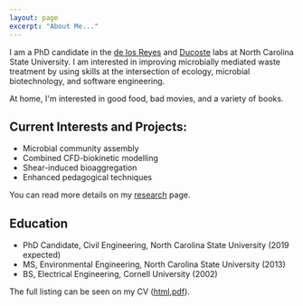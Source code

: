 ```yaml
---
layout: page
excerpt: "About Me..."
---
```


I am a PhD candidate in the [de los Reyes](https://delosreyeslab.wordpress.ncsu.edu/) and [Ducoste](https://www.ccee.ncsu.edu/people/jducoste) labs at North Carolina State University.  I am interested in improving microbially mediated waste treatment by using skills at the intersection of ecology, microbial biotechnology, and software engineering.

At home, I'm interested in good food, bad movies, and a variety of books.

## Current Interests and Projects:

- Microbial community assembly
- Combined CFD-biokinetic modelling
- Shear-induced bioaggregation 
- Enhanced pedagogical techniques

You can read more details on my [research](/research) page.

## Education

- PhD Candidate, Civil Engineering, North Carolina State University (2019 expected)
- MS, Environmental Engineering, North Carolina State University (2013)
- BS, Electrical Engineering, Cornell University (2002)

The full listing can be seen on my CV ([html](/cv),[pdf](/cv/cv.pdf)).
